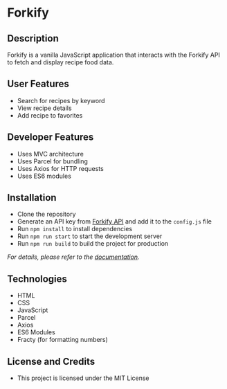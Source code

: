 # Forkify
## Description
Forkify is a vanilla JavaScript application that interacts with the Forkify API to fetch and display recipe food data.

## User Features
- Search for recipes by keyword
- View recipe details
- Add recipe to favorites

## Developer Features
- Uses MVC architecture
- Uses Parcel for bundling
- Uses Axios for HTTP requests
- Uses ES6 modules

## Installation
- Clone the repository
- Generate an API key from [Forkify API](https://forkify-api.herokuapp.com/) and add it to the `config.js` file
- Run `npm install` to install dependencies
- Run `npm run start` to start the development server
- Run `npm run build` to build the project for production

*For details, please refer to the [documentation](https://forkify-api.herokuapp.com/).*

## Technologies

- HTML
- CSS
- JavaScript
- Parcel
- Axios
- ES6 Modules
- Fracty (for formatting numbers)
 
## License and Credits
- This project is licensed under the MIT License



